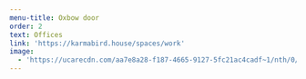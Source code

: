 ```yaml
---
menu-title: Oxbow door
order: 2
text: Offices
link: 'https://karmabird.house/spaces/work'
image:
  - 'https://ucarecdn.com/aa7e8a28-f187-4665-9127-5fc21ac4cadf~1/nth/0/'
---
```


